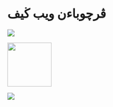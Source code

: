 # ڤرچوباءن ويب ڬيف
<img src="content://media/external/downloads/73011"></img>

<img width="100" height="100" src="content://media/external/downloads/73079"></img>

<img src="contenhttps://media.tenor.com/images/fb53dcce3aa510aec2130295e1cb4428/tenor.gif"></img>
